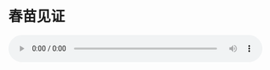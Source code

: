 # 春苗见证

<audio style="width: 100%;" preload="false" controls controlslist="nodownload"><source src="http://file.simai.life/audio/mp3/old/27307.mp3" type="audio/mpeg">Your browser does not support the audio element.</audio>


